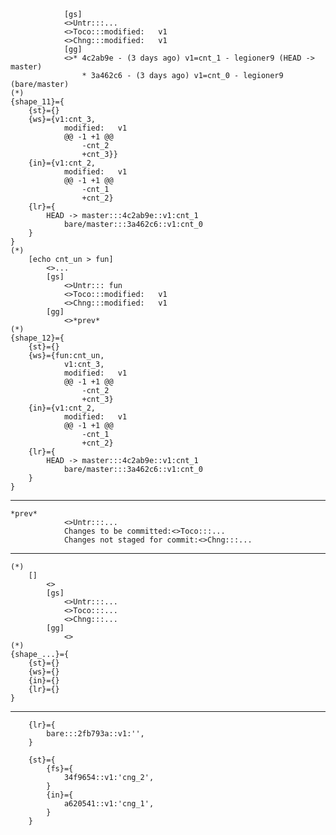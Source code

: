                 [gs]
                <>Untr:::...
                <>Toco:::modified:   v1
                <>Chng:::modified:   v1
                [gg]
                <>* 4c2ab9e - (3 days ago) v1=cnt_1 - legioner9 (HEAD -> master)
                    * 3a462c6 - (3 days ago) v1=cnt_0 - legioner9 (bare/master)
    (*)            
    {shape_11}={
        {st}={}  
        {ws}={v1:cnt_3,
                modified:   v1
                @@ -1 +1 @@
                    -cnt_2
                    +cnt_3}}
        {in}={v1:cnt_2,
                modified:   v1
                @@ -1 +1 @@
                    -cnt_1
                    +cnt_2}
        {lr}={
            HEAD -> master:::4c2ab9e::v1:cnt_1
                bare/master:::3a462c6::v1:cnt_0
        }
    }
    (*)
        [echo cnt_un > fun]
            <>...
            [gs]
                <>Untr::: fun
                <>Toco:::modified:   v1
                <>Chng:::modified:   v1
            [gg]
                <>*prev*
    (*)            
    {shape_12}={
        {st}={}  
        {ws}={fun:cnt_un,
                v1:cnt_3,
                modified:   v1
                @@ -1 +1 @@
                    -cnt_2
                    +cnt_3}
        {in}={v1:cnt_2,
                modified:   v1
                @@ -1 +1 @@
                    -cnt_1
                    +cnt_2}
        {lr}={
            HEAD -> master:::4c2ab9e::v1:cnt_1
                bare/master:::3a462c6::v1:cnt_0
        }
    }


-------------------------------    
    *prev*
                <>Untr:::...
                Changes to be committed:<>Toco:::...
                Changes not staged for commit:<>Chng:::...    
-------------------------------
    (*)
        []
            <>
            [gs]
                <>Untr:::...
                <>Toco:::...
                <>Chng:::...
            [gg]
                <>
    (*)            
    {shape_...}={
        {st}={}  
        {ws}={}
        {in}={}
        {lr}={}
    }
-------------------------------

        {lr}={
            bare:::2fb793a::v1:'',
        }

        {st}={        
            {fs}={
                34f9654::v1:'cng_2',
            }
            {in}={
                a620541::v1:'cng_1',
            }
        }


  